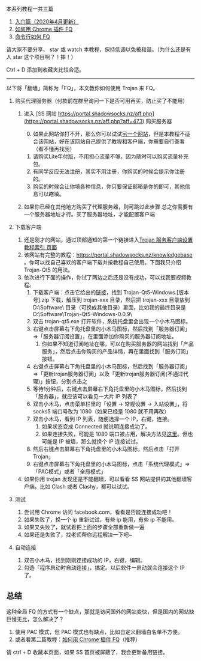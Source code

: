 本系列教程一共三篇

1. [入门篇（2020年4月更新）](https://github.com/sun-shadow/Surf_the_Internet/blob/master/%E5%85%A5%E9%97%A8%E7%AF%87.md)
2. [如何用 Chrome 插件 FQ](https://github.com/sun-shadow/Surf_the_Internet/blob/master/%E6%8F%92%E4%BB%B6%E7%AF%87.md)
3. [命令行如何 FQ](https://github.com/sun-shadow/Surf_the_Internet/blob/master/%E5%91%BD%E4%BB%A4%E8%A1%8C%E7%AF%87.md)

请大家不要分享、 star 或 watch 本教程，保持低调以免被和谐。（为什么还是有人 star 这个项目啊？！摔！）

Ctrl + D 添加到收藏夹比较合适。





---


以下将「翻墙」简称为「FQ」，本文教你如何使用 Trojan 来 FQ。

1. 购买代理服务器（付款前在群里询问一下是否可用再买，防止买了不能用）
    1. 进入 [SS 网站 https://portal.shadowsocks.nz/aff.php](https://portal.shadowsocks.nz/aff.php?aff=473) 购买服务器
   
        0. 如果此网站你打不开，那么你可以试试[另一个网站](https://nthu.cc/#/register?code=gs5WasSD)，但是本教程不适合该网站，好在该网站自己提供了教程和客户端，你需要自行查看（看不懂再找我）
        1. 请购买Lite年付版，不用担心流量不够，因为随时可以购买流量补充包。
        2. 有同学反应无法注册，其实不用注册，你购买的时候会提示你注册的。
        3. 购买的时候会让你填各种信息，你只要保证邮箱是你的即可，其他信息可以瞎填。
    2. 如果你已经在其他地方购买了代理服务器，则可跳过此步骤
    总之你需要有一个服务器地址才行。买了服务器地址，才能配置客户端

2. 下载客户端
    1. 还是刚才的网站，通过顶部通知的第一个链接进入[Trojan 服务客户端设置教程索引
页面](https://portal.shadowsocks.nz/knowledgebase/151/)
    2. 该网站有完整的教程：https://portal.shadowsocks.nz/knowledgebase 。你可以找自己喜欢的客户端下载并按教程自己使用。下面我只介绍 Trojan-Qt5 的用法。
    3. 依次进行下面的操作，你试了两边之后还是没有成功，可以找我要视频教程。
        1. 下载客户端：点击它给出的[链接](https://dl.trojan-cdn.com/trojan/)，找到 Trojan-Qt5-Windows.[版本号].zip 下载，解压到 trojan-xxx 目录，然后把 trojan-xxx 目录放到 D:\Software\ 目录（可换成其他目录）里面，比如我的最终目录是 D:\Software\Trojan-Qt5-Windows-0.0.9\
        2. 双击 trojan-qt5.exe 打开软件，系统托盘里会出现一个小木马图标。
        2. 右键点击屏幕右下角托盘里的小木马图标，然后找到「服务器订阅」 =>「服务器订阅设置」，在里面添加你购买的服务器订阅地址。
            1. 你如果不知道订阅地址在哪，可以在购买服务器的网站找到「产品服务」，然后点击你购买的产品详情，再在里面找到「服务订阅」按钮。
        3. 右键点击屏幕右下角托盘里的小木马图标，然后找到「服务器订阅」 =>「更新trojan服务器订阅」以及「更新trojan服务器订阅(不通过代理)」按钮，分别点击之
        4. 等待1分钟后，右键点击屏幕右下角托盘里的小木马图标，然后找到「服务器」，就应该可以看见一大片 IP 列表了
        5. 双击小木马，点击菜单栏里的「设置 -> 常规设置 -> 入站设置」，将 socks5 端口号改为 1080（如果已经是 1080 就不用再改）
        5. 双击小木马，看到 IP 列表，随便选择一个 IP，右键，连接。
            1. 如果状态变成 Connected 就说明连接成功了。
            2. 如果连接失败，可能是 1080 端口被占用，解决方法见[这里](https://github.com/sun-shadow/Surf_the_Internet/blob/master/%E7%AB%AF%E5%8F%A3%E5%8D%A0%E7%94%A8%E8%A7%A3%E5%86%B3%E5%8A%9E%E6%B3%95.md)。但也可能是 IP 被墙，那么就换个 IP 连接试试。
        6. 然后右键点击屏幕右下角托盘里的小木马图标，然后点击「打开 Trojan」
        7. 右键点击屏幕右下角托盘里的小木马图标，点击「系统代理模式」=>「PAC模式」或者「全局模式」
    4. 如果你用 trojan 发现还是不能翻墙，可以看看 SS 网站提供的其他翻墙客户端，比如 Clash 或者 Clashy，都可以试试。

3. 测试
    1. 尝试用 Chrome 访问 facebook.com，看看是否能连接成功吧！
    2. 如果失败了，换一个 ip 重新试试，有些 ip 能用，有些 ip 不能用。
    2. 如果又失败了，就试着把上面的步骤全部重新做一遍
    3. 如果还是失败了，找老师帮你远程解决一下吧~
4. 自动连接
    1. 双击小木马，找到刚刚连接成功的 IP，右键，编辑。
    2. 勾选「程序启动时自动连接」，搞定。以后软件一启动就会连接这个 IP 了。
    
## 总结

这种全局 FQ 的方式有一个缺点，那就是访问国外的网站变快，但是国内的网站缺巨慢无比，怎么解决了？

1. 使用 PAC 模式，但 PAC 模式也有缺点，比如自定义翻墙白名单不方便。
2. 或者看第二篇教程：[如何用 Chrome 插件 FQ](https://github.com/sun-shadow/Surf_the_Internet/blob/master/%E6%8F%92%E4%BB%B6%E7%AF%87.md)（推荐）

请 ctrl + D 收藏本页面，如果 SS 首页被屏蔽了，我会更新备用链接。
